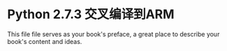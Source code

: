 # Python 2.7.3 交叉编译到ARM

This file file serves as your book's preface, a great place to describe your book's content and ideas.

